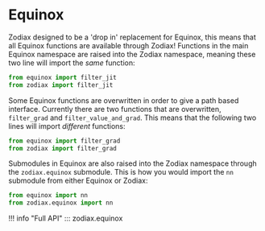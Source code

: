 # Equinox

Zodiax designed to be a 'drop in' replacement for Equinox, this means that all Equinox functions are available through Zodiax! Functions in the main Equinox namespace are raised into the Zodiax namespace, meaning these two line will import the *same* function:

```python
from equinox import filter_jit
from zodiax import filter_jit
```

Some Equinox functions are overwritten in order to give a path based interface. Currently there are two functions that are overwritten, `filter_grad` and `filter_value_and_grad`. This means that the following two lines will import *different* functions:

```python
from equinox import filter_grad
from zodiax import filter_grad
```

Submodules in Equinox are also raised into the Zodiax namespace through the `zodiax.equinox` submodule. This is how you would import the `nn` submodule from either Equinox or Zodiax:

```python
from equinox import nn
from zodiax.equinox import nn
```

!!! info "Full API"
    ::: zodiax.equinox